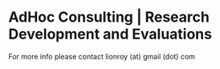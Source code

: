 # AdHoc Consulting | Research Development and Evaluations

For more info please contact lionroy (at) gmail (dot) com
